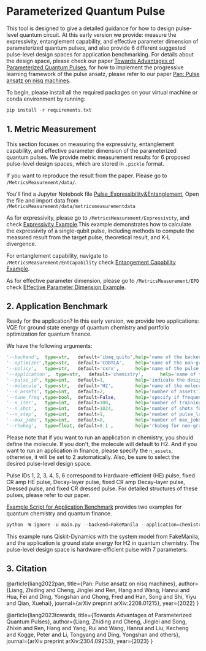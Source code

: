 # Parameterized Quantum Pulse
This tool is designed to give a detailed guidance for how to design pulse-level quantum circuit.
At this early version we provide: measure the expressivity, entanglement capability, and effective parameter dimension of parameterized quantum pulses, and also provide 6 different suggested pulse-level design spaces for application benchmarking. For details about the design space, please check our paper [Towards Advantages of Parameterized Quantum Pulses](https://arxiv.org/pdf/2304.09253.pdf), for how to implement the progressive learning framework of the pulse ansatz, please refer to our paper [Pan: Pulse ansatz on nisq machines](https://arxiv.org/pdf/2208.01215.pdf).

To begin, please install all the required packages on your virtual machine or conda environment by running:

```python
pip install -r requirements.txt
```

## 1. Metric Measurement
This section focuses on measuring the expressivity, entanglement capability, and effective parameter dimension of the parameterized quantum pulses. We provide metric measurement results for 6 proposed pulse-level design spaces, which are stored in `.pickle` format.

If you want to reproduce the result from the paper. Please go to `/MetricsMeasurement/data/`.

You'll find a Jupyter Notebook file [Pulse_Expressibility&Entanglement](https://github.com/zlianghahaha/ParameterizedQuantumPulse/blob/main/MetricsMeasurement/data/Pulse_Expressibility%26Entanglement.ipynb), Open the file and import data from `/MetricsMeasurement/data/metricsmeasurementdata`

As for expressivity, please go to `/MetricsMeasurement/Expressivity`, and check [Expressivity Example](https://github.com/zlianghahaha/ParameterizedQuantumPulse/blob/main/MetricsMeasurement/Expressivity/JakartaPulseVQA_Expressibility.ipynb).This example demonstrates how to calculate the expressivity of a single-qubit pulse, including methods to compute the measured result from the target pulse, theoretical result, and K-L divergence.

For entanglement capability, navigate to `/MetricsMeasurement/EntCapability` check [Entangement Capability Example](https://github.com/zlianghahaha/ParameterizedQuantumPulse/blob/main/MetricsMeasurement/EntCapability/Pulse_Ent_Example.ipynb).

As for effective parameter dimension, please go to `/MetricsMeasurement/EPD` check [Effective Parameter Dimension Example](https://github.com/zlianghahaha/ParameterizedQuantumPulse/blob/main/MetricsMeasurement/EPD/EPD_Example.ipynb).


## 2. Application Benchmark

Ready for the application? In this early version, we provide two applications: VQE for ground state energy of quantum chemistry and portfolio optimization for quantum finance.

We have the following arguments:

```python
'--backend',  type=str,   default='ibmq_quito',help='name of the backend(Or a simulator like FakeManila)')
'--optimizer',type=str,   default='COBYLA',    help='name of the non-gradient optimizer')
'--policy',   type=str,   default='cxrx',      help='name of the pulse growth policy, related to NAPA and have not added in this version.')
'--application',  type=str,   default='chemistry',      help='name of the benchmark application')
'--pulse_id', type=int,   default=1,           help='indicate the design space at pulse level.')
'--molecule', type=str,   default='H2',        help='name of the molecules')
'--n_assets', type=int,   default=2,           help='number of assets')
'--tune_freq',type=bool,  default=False,       help='specify if frequencies are tuned')
'--n_iter',   type=int,   default=100,         help='number of training iterations')
'--n_shot',   type=int,   default=1024,        help='number of shots for measurement')
'--n_step',   type=int,   default=1,           help='number of pulse_layers')
'--max_jobs', type=int,   default=8,           help='number of max_jobs for multiprocessing')
'--rhobeg',   type=float, default=0.1 ,        help='rhobeg for non-gradient optimizer')
```
Please note that if you want to run an application in chemistry, you should define the molecule. If you don't, the molecule will default to H2. And if you want to run an application in finance, please specify the `n_assets`, otherwise, it will be set to 2 automatically.
Also, be sure to select the desired pulse-level design space.

Pulse IDs 1, 2, 3, 4, 5, 6 correspond to Hardware-efficient (HE) pulse, fixed CR amp HE pulse, Decay-layer pulse, fixed CR amp Decay-layer pulse, Dressed pulse, and fixed CR dressed pulse. For detailed structures of these pulses, please refer to our paper.

[Example Script for Application Benchmark](https://github.com/zlianghahaha/ParameterizedQuantumPulse/blob/main/example_script.sh) provides two examples for quantum chemistry and quantum finance.

```python
python -W ignore -u main.py --backend=FakeManila --application=chemistry --pulse_id=1 --molecule=H2 > testchemistyH2HE2q.txt&

```

This example runs Qiskit-Dynamics with the system model from FakeManila, and the application is ground state energy for H2 in quantum chemistry. The pulse-level design space is hardware-efficient pulse with 7 parameters.

## 3. Citation

@article{liang2022pan,
  title={Pan: Pulse ansatz on nisq machines},
  author={Liang, Zhiding and Cheng, Jinglei and Ren, Hang and Wang, Hanrui and Hua, Fei and Ding, Yongshan and Chong, Fred and Han, Song and Shi, Yiyu and Qian, Xuehai},
  journal={arXiv preprint arXiv:2208.01215},
  year={2022}
}

@article{liang2023towards,
  title={Towards Advantages of Parameterized Quantum Pulses},
  author={Liang, Zhiding and Cheng, Jinglei and Song, Zhixin and Ren, Hang and Yang, Rui and Wang, Hanrui and Liu, Kecheng and Kogge, Peter and Li, Tongyang and Ding, Yongshan and others},
  journal={arXiv preprint arXiv:2304.09253},
  year={2023}
}
